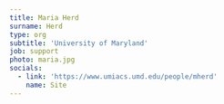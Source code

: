 ```yaml
---
title: Maria Herd
surname: Herd
type: org
subtitle: 'University of Maryland'
job: support
photo: maria.jpg
socials:
  - link: 'https://www.umiacs.umd.edu/people/mherd'
    name: Site
---
```

